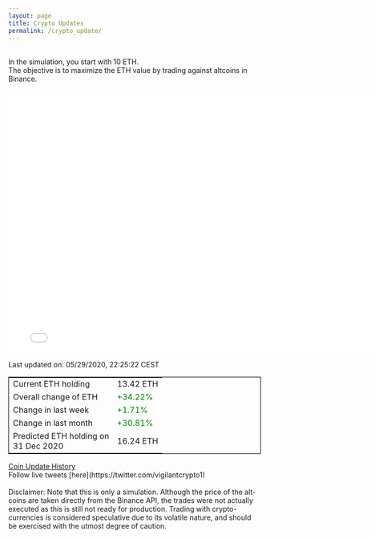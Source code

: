 ```yaml
---
layout: page
title: Crypto Updates
permalink: /crypto_update/
---
```

<!-- Global site tag (gtag.js) - Google Analytics -->
<script async src="https://www.googletagmanager.com/gtag/js?id=UA-103831149-5"></script>
<script>
  window.dataLayer = window.dataLayer || [];
  function gtag(){dataLayer.push(arguments);}
  gtag('js', new Date());

  gtag('config', 'UA-103831149-5');
</script>
<br>In the simulation, you start with 10 ETH.<br>The objective is to maximize the ETH value by trading against altcoins 
in Binance.

<iframe width="775" height="525" frameborder="0" scrolling="no" src="//plotly.com/~vikramaditya91/109.embed"></iframe>

Last updated on: 05/29/2020, 22:25:22 CEST 
<table style="border:1px solid black;margin-left:auto;margin-right:auto;">
	<tbody>
	<tr>
		<td>Current ETH holding</td>
		<td>     13.42 ETH</td>
	</tr>
	<tr>
		<td>Overall change of ETH</td>
		<td><font color="green">+34.22%</font></td>
	</tr>
	<tr>
		<td>Change in last week</td>
		<td><font color="green">+1.71%</font></td>
	</tr>
	<tr>
		<td>Change in last month</td>
		<td><font color="green">+30.81%</font></td>
	</tr>
    <tr>
		<td>Predicted ETH holding on<br>31 Dec 2020</td>
		<td>     16.24 ETH</td>
	</tr>
	</tbody>
</table>
<a href="{{ site.baseurl }}/crypto_history">Coin Update History</a>
<br>
Follow live tweets [here](https://twitter.com/vigilantcrypto1)
<br>
<br>
Disclaimer:
Note that this is only a simulation. Although the price of the alt-coins are taken directly from the Binance API, the trades were not actually executed as this is still not ready for production.
Trading with crypto-currencies is considered speculative due to its volatile nature, and should be exercised with the utmost degree of caution.